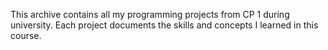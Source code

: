 This archive contains all my programming projects from CP 1 during university. Each project documents the skills and concepts I learned in this course.

